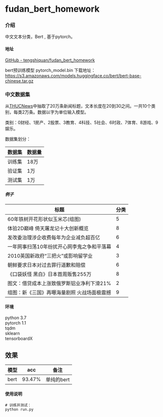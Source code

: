 # fudan_bert_homework

### 介绍

中文文本分类，Bert , 基于pytorch。



#### 地址

[GitHub - tengshiquan/fudan_bert_homework](https://github.com/tengshiquan/fudan_bert_homework)

bert预训练模型 pytorch_model.bin
下载地址：https://s3.amazonaws.com/models.huggingface.co/bert/bert-base-chinese.tar.gz


### 中文数据集

从[THUCNews](http://thuctc.thunlp.org/)中抽取了20万条新闻标题，文本长度在20到30之间。一共10个类别，每类2万条。数据以字为单位输入模型。

类别：0财经、1房产、2股票、3教育、4科技、5社会、6时政、7体育、8游戏、9娱乐。

数据集划分：

| 数据集 | 数据量 |
| --- | --- |
| 训练集 | 18万 |
| 验证集 | 1万  |
| 测试集 | 1万  |

##### 例子

| 标题                     | 分类  |
| ---------------------- | --- |
| 60年铁树开花形状似玉米芯(组图)      | 5   |
| 体验2D巅峰 倚天屠龙记十大创新概览     | 8   |
| 发改委治理涉企收费每年为企业减负超百亿    | 6   |
| 一年网事扫荡10年纷扰开心网李鬼之争和平落幕 | 4   |
| 2010英国新政府“三把火”或影响留学业   | 3   |
| 朝鲜要求日本对过去罪行道歉和赔偿       | 6   |
| 《口袋妖怪 黑白》日本首周贩售255万    | 8   |
| 图文：借贷成本上涨致俄罗斯铝业净利下滑21% | 2   |
| 组图：新《三国》再曝海量剧照 火战场面极震撼 | 9   |

#### 

#### 环境

python 3.7  
pytorch 1.1  
tqdm  
sklearn  
tensorboardX

## 效果

| 模型   | acc    | 备注      |
| ---- | ------ | ------- |
| bert | 93.47% | 单纯的bert |

#### 使用说明

```
# 训练并测试：
python run.py 
```
